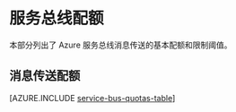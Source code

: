 <properties 
   pageTitle="Microsoft Azure 服务总线配额和限制 | Azure"
   description="Azure 服务总线的限制和配额"
   services="service-bus"
   documentationCenter="na"
   authors="sethmanheim"
   manager="timlt"
   editor="" />
<tags 
   ms.service="service-bus"
   ms.date="05/04/2016"
   wacn.date="06/21/2016"/>

# 服务总线配额

本部分列出了 Azure 服务总线消息传送的基本配额和限制阈值。

## 消息传送配额

[AZURE.INCLUDE [service-bus-quotas-table](../../includes/service-bus-quotas-table.md)]

<!---HONumber=82-->